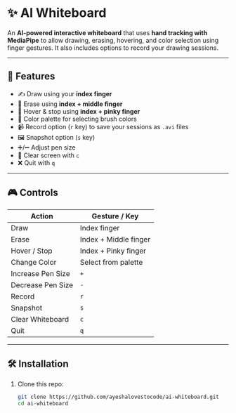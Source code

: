 # ✨ AI Whiteboard

An **AI-powered interactive whiteboard** that uses **hand tracking with MediaPipe** to allow drawing, erasing, hovering, and color selection using finger gestures. It also includes options to record your drawing sessions.

---

## 🚀 Features
- ✍️ Draw using your **index finger**  
- 🧹 Erase using **index + middle finger**  
- 🎯 Hover & stop using **index + pinky finger**  
- 🎨 Color palette for selecting brush colors  
- 📹 Record option (`r` key) to save your sessions as `.avi` files  
- 🖼️ Snapshot option (`s` key)  
- ➕/➖ Adjust pen size  
- 🔄 Clear screen with `c`  
- ❌ Quit with `q`

---

## 🎮 Controls
| Action | Gesture / Key |
|--------|---------------|
| Draw | Index finger |
| Erase | Index + Middle finger |
| Hover / Stop | Index + Pinky finger |
| Change Color | Select from palette |
| Increase Pen Size | `+` |
| Decrease Pen Size | `-` |
| Record | `r` |
| Snapshot | `s` |
| Clear Whiteboard | `c` |
| Quit | `q` |

---

## 🛠️ Installation
1. Clone this repo:
   ```bash
   git clone https://github.com/ayeshalovestocode/ai-whiteboard.git
   cd ai-whiteboard
